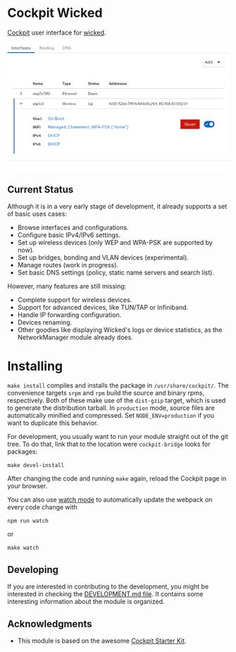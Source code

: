 # Cockpit Wicked

[Cockpit](https://cockpit-project.org/) user interface for
[wicked](https://github.com/openSUSE/wicked).

![Interfaces List Screenshot](/screenshot.png?raw=true "Interfaces List Screenshot")

## Current Status

Although it is in a very early stage of development, it already supports a set
of basic uses cases:

- Browse interfaces and configurations.
- Configure basic IPv4/IPv6 settings.
- Set up wireless devices (only WEP and WPA-PSK are supported by now).
- Set up bridges, bonding and VLAN devices (experimental).
- Manage routes (work in progress).
- Set basic DNS settings (policy, static name servers and search list).

However, many features are still missing:

- Complete support for wireless devices.
- Support for advanced devices, like TUN/TAP or Infiniband.
- Handle IP forwarding configuration.
- Devices renaming.
- Other goodies like displaying Wicked's logs or device statistics, as the
  NetworkManager module already does.
  
# Installing

`make install` compiles and installs the package in `/usr/share/cockpit/`. The
convenience targets `srpm` and `rpm` build the source and binary rpms,
respectively. Both of these make use of the `dist-gzip` target, which is used
to generate the distribution tarball. In `production` mode, source files are
automatically minified and compressed. Set `NODE_ENV=production` if you want to
duplicate this behavior.

For development, you usually want to run your module straight out of the git
tree. To do that, link that to the location were `cockpit-bridge` looks for packages:

```
make devel-install
```

After changing the code and running `make` again, reload the Cockpit page in
your browser.

You can also use
[watch mode](https://webpack.js.org/guides/development/#using-watch-mode) to
automatically update the webpack on every code change with

```
npm run watch
```
or
```
make watch
```

## Developing

If you are interested in contributing to the development, you might be
interested in checking the [DEVELOPMENT.md file](./DEVELOPMENT.md). It contains
some interesting information about the module is organized.

## Acknowledgments

* This module is based on the awesome [Cockpit Starter
Kit](https://github.com/cockpit-project/starter-kit).
